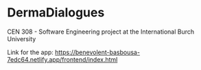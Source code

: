 # DermaDialogues
CEN 308 - Software Engineering project at the International Burch University

Link for the app:
https://benevolent-basbousa-7edc64.netlify.app/frontend/index.html
